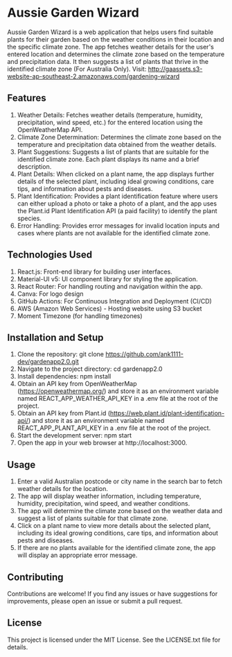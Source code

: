 # Aussie Garden Wizard
Aussie Garden Wizard is a web application that helps users find suitable plants for their garden based on the weather conditions in their location and the specific climate zone. The app fetches weather details for the user's entered location and determines the climate zone based on the temperature and precipitation data. It then suggests a list of plants that thrive in the identified climate zone (For Australia Only). Visit: http://gaassets.s3-website-ap-southeast-2.amazonaws.com/gardening-wizard

## Features
1. Weather Details: Fetches weather details (temperature, humidity, precipitation, wind speed, etc.) for the entered location using the OpenWeatherMap API.
2. Climate Zone Determination: Determines the climate zone based on the temperature and precipitation data obtained from the weather details.
3. Plant Suggestions: Suggests a list of plants that are suitable for the identified climate zone. Each plant displays its name and a brief description.
4. Plant Details: When clicked on a plant name, the app displays further details of the selected plant, including ideal growing conditions, care tips, and information about pests and diseases.
5. Plant Identification: Provides a plant identification feature where users can either upload a photo or take a photo of a plant, and the app uses the Plant.id Plant Identification API (a paid facility) to identify the plant species.
6. Error Handling: Provides error messages for invalid location inputs and cases where plants are not available for the identified climate zone.

## Technologies Used
1. React.js: Front-end library for building user interfaces.
2. Material-UI v5: UI component library for styling the application.
3. React Router: For handling routing and navigation within the app.
4. Canva: For logo design
5. GitHub Actions: For Continuous Integration and Deployment (CI/CD)
6. AWS (Amazon Web Services) - Hosting website using S3 bucket
7. Moment Timezone (for handling timezones)

## Installation and Setup
1. Clone the repository: git clone https://github.com/ank1111-dev/gardenapp2.0.git
2. Navigate to the project directory: cd gardenapp2.0
3. Install dependencies: npm install 
4. Obtain an API key from OpenWeatherMap (https://openweathermap.org/) and store it as an environment variable named REACT_APP_WEATHER_API_KEY in a .env file at the root of the project.
5. Obtain an API key from Plant.id (https://web.plant.id/plant-identification-api/) and store it as an environment variable named REACT_APP_PLANT_API_KEY in a .env file at the root of the project.
6. Start the development server: npm start
7. Open the app in your web browser at http://localhost:3000.

## Usage
1. Enter a valid Australian postcode or city name in the search bar to fetch weather details for the location.
2. The app will display weather information, including temperature, humidity, precipitation, wind speed, and weather conditions.
3. The app will determine the climate zone based on the weather data and suggest a list of plants suitable for that climate zone.
4. Click on a plant name to view more details about the selected plant, including its ideal growing conditions, care tips, and information about pests and diseases.
5.  If there are no plants available for the identified climate zone, the app will display an appropriate error message.
    
## Contributing
Contributions are welcome! If you find any issues or have suggestions for improvements, please open an issue or submit a pull request.

## License
This project is licensed under the MIT License. See the LICENSE.txt file for details.
